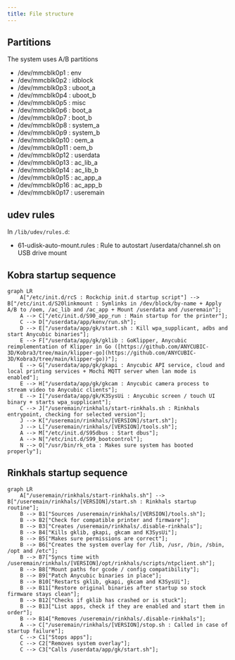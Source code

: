```yaml
---
title: File structure
---
```


## Partitions

The system uses A/B partitions

- /dev/mmcblk0p1 : env
- /dev/mmcblk0p2 : idblock
- /dev/mmcblk0p3 : uboot_a
- /dev/mmcblk0p4 : uboot_b
- /dev/mmcblk0p5 : misc
- /dev/mmcblk0p6 : boot_a
- /dev/mmcblk0p7 : boot_b
- /dev/mmcblk0p8 : system_a
- /dev/mmcblk0p9 : system_b
- /dev/mmcblk0p10 : oem_a
- /dev/mmcblk0p11 : oem_b
- /dev/mmcblk0p12 : userdata
- /dev/mmcblk0p13 : ac_lib_a
- /dev/mmcblk0p14 : ac_lib_b
- /dev/mmcblk0p15 : ac_app_a
- /dev/mmcblk0p16 : ac_app_b
- /dev/mmcblk0p17 : useremain

## udev rules

In `/lib/udev/rules.d`:
- 61-udisk-auto-mount.rules : Rule to autostart /userdata/channel.sh on USB drive mount

## Kobra startup sequence
```mermaid
graph LR
    A["/etc/init.d/rcS : Rockchip init.d startup script"] --> B["/etc/init.d/S20linkmount : Symlinks in /dev/block/by-name + Apply A/B to /oem, /ac_lib and /ac_app + Mount /userdata and /useremain"];
    A --> C["/etc/init.d/S90_app_run : Main startup for the printer"];
    C --> D["/userdata/app/kenv/run.sh"];
    D --> E["/userdata/app/gk/start.sh : Kill wpa_supplicant, adbs and start Anycubic binaries"];
    E --> F["/userdata/app/gk/gklib : GoKlipper, Anycubic reimplementation of Klipper in Go ([https://github.com/ANYCUBIC-3D/Kobra3/tree/main/klipper-go](https://github.com/ANYCUBIC-3D/Kobra3/tree/main/klipper-go))"];
    E --> G["/userdata/app/gk/gkapi : Anycubic API service, cloud and local printing services + Mochi MQTT server when lan mode is enabled"];
    E --> H["/userdata/app/gk/gkcam : Anycubic camera process to stream video to Anycubic clients"];
    E --> I["/userdata/app/gk/K3SysUi : Anycubic screen / touch UI binary + starts wpa_supplicant"];
    C --> J["/useremain/rinkhals/start-rinkhals.sh : Rinkhals entrypoint, checking for selected version"];
    J --> K["/useremain/rinkhals/[VERSION]/start.sh"];
    J --> L["/useremain/rinkhals/[VERSION]/tools.sh"];
    A --> M["/etc/init.d/S95dbus : Start dbus"];
    A --> N["/etc/init.d/S99_bootcontrol"];
    N --> O["/usr/bin/rk_ota : Makes sure system has booted properly"];
```

## Rinkhals startup sequence
```mermaid
graph LR
    A["/useremain/rinkhals/start-rinkhals.sh"] --> B["/useremain/rinkhals/[VERSION]/start.sh : Rinkhals startup routine"];
    B --> B1["Sources /useremain/rinkhals/[VERSION]/tools.sh"];
    B --> B2["Check for compatible printer and firmware"];
    B --> B3["Creates /useremain/rinkhals/.disable-rinkhals"];
    B --> B4["Kills gklib, gkapi, gkcam and K3SysUi"];
    B --> B5["Makes sure permissions are correct"];
    B --> B6["Creates the system overlay for /lib, /usr, /bin, /sbin, /opt and /etc"];
    B --> B7["Syncs time with /useremain/rinkhals/[VERSION]/opt/rinkhals/scripts/ntpclient.sh"];
    B --> B8["Mount paths for gcode / config compatibility"];
    B --> B9["Patch Anycubic binaries in place"];
    B --> B10["Restarts gklib, gkapi, gkcam and K3SysUi"];
    B --> B11["Restore original binaries after startup so stock firmware stays clean"];
    B --> B12["Checks if gklib has crashed or is stuck"];
    B --> B13["List apps, check if they are enabled and start them in order"];
    B --> B14["Removes /useremain/rinkhals/.disable-rinkhals"];
    A --> C["/useremain/rinkhals/[VERSION]/stop.sh : Called in case of startup failure"];
    C --> C1["Stops apps"];
    C --> C2["Removes system overlay"];
    C --> C3["Calls /userdata/app/gk/start.sh"];
```